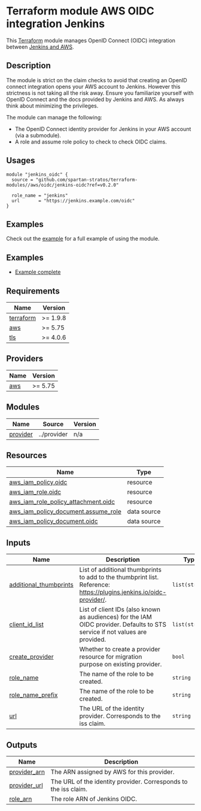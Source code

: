 # Terraform module AWS OIDC integration Jenkins

This [Terraform](https://www.terraform.io/) module manages OpenID Connect (OIDC) integration between [Jenkins and AWS](https://plugins.jenkins.io/oidc-provider/).

## Description

The module is strict on the claim checks to avoid that creating an OpenID connect integration opens your AWS account to Jenkins. However this strictness is not taking all the risk away. Ensure you familiarize yourself with OpenID Connect and the docs provided by Jenkins and AWS. As always think about minimizing the privileges.

The module can manage the following:

- The OpenID Connect identity provider for Jenkins in your AWS account (via a submodule).
- A role and assume role policy to check to check OIDC claims.

## Usages
```hcl
module "jenkins_oidc" {
  source = "github.com/spartan-stratos/terraform-modules//aws/oidc/jenkins-oidc?ref=v0.2.0"

  role_name = "jenkins"
  url       = "https://jenkins.example.com/oidc"
}
```

## Examples

Check out the [example](examples/default/README.md) for a full example of using the module.

## Examples
- [Example complete](./examples/complete/)

<!-- BEGIN_TF_DOCS -->
## Requirements

| Name | Version |
|------|---------|
| <a name="requirement_terraform"></a> [terraform](#requirement\_terraform) | >= 1.9.8 |
| <a name="requirement_aws"></a> [aws](#requirement\_aws) | >= 5.75 |
| <a name="requirement_tls"></a> [tls](#requirement\_tls) | >= 4.0.6 |

## Providers

| Name | Version |
|------|---------|
| <a name="provider_aws"></a> [aws](#provider\_aws) | >= 5.75 |

## Modules

| Name | Source | Version |
|------|--------|---------|
| <a name="module_provider"></a> [provider](#module\_provider) | ../provider | n/a |

## Resources

| Name | Type |
|------|------|
| [aws_iam_policy.oidc](https://registry.terraform.io/providers/hashicorp/aws/latest/docs/resources/iam_policy) | resource |
| [aws_iam_role.oidc](https://registry.terraform.io/providers/hashicorp/aws/latest/docs/resources/iam_role) | resource |
| [aws_iam_role_policy_attachment.oidc](https://registry.terraform.io/providers/hashicorp/aws/latest/docs/resources/iam_role_policy_attachment) | resource |
| [aws_iam_policy_document.assume_role](https://registry.terraform.io/providers/hashicorp/aws/latest/docs/data-sources/iam_policy_document) | data source |
| [aws_iam_policy_document.oidc](https://registry.terraform.io/providers/hashicorp/aws/latest/docs/data-sources/iam_policy_document) | data source |

## Inputs

| Name | Description | Type | Default | Required |
|------|-------------|------|---------|:--------:|
| <a name="input_additional_thumbprints"></a> [additional\_thumbprints](#input\_additional\_thumbprints) | List of additional thumbprints to add to the thumbprint list. Reference: https://plugins.jenkins.io/oidc-provider/. | `list(string)` | `[]` | no |
| <a name="input_client_id_list"></a> [client\_id\_list](#input\_client\_id\_list) | List of client IDs (also known as audiences) for the IAM OIDC provider. Defaults to STS service if not values are provided. | `list(string)` | <pre>[<br/>  "sts.amazonaws.com"<br/>]</pre> | no |
| <a name="input_create_provider"></a> [create\_provider](#input\_create\_provider) | Whether to create a provider resource for migration purpose on existing provider. | `bool` | `false` | no |
| <a name="input_role_name"></a> [role\_name](#input\_role\_name) | The name of the role to be created. | `string` | n/a | yes |
| <a name="input_role_name_prefix"></a> [role\_name\_prefix](#input\_role\_name\_prefix) | The name of the role to be created. | `string` | `""` | no |
| <a name="input_url"></a> [url](#input\_url) | The URL of the identity provider. Corresponds to the iss claim. | `string` | n/a | yes |

## Outputs

| Name | Description |
|------|-------------|
| <a name="output_provider_arn"></a> [provider\_arn](#output\_provider\_arn) | The ARN assigned by AWS for this provider. |
| <a name="output_provider_url"></a> [provider\_url](#output\_provider\_url) | The URL of the identity provider. Corresponds to the iss claim. |
| <a name="output_role_arn"></a> [role\_arn](#output\_role\_arn) | The role ARN of Jenkins OIDC. |
<!-- END_TF_DOCS -->